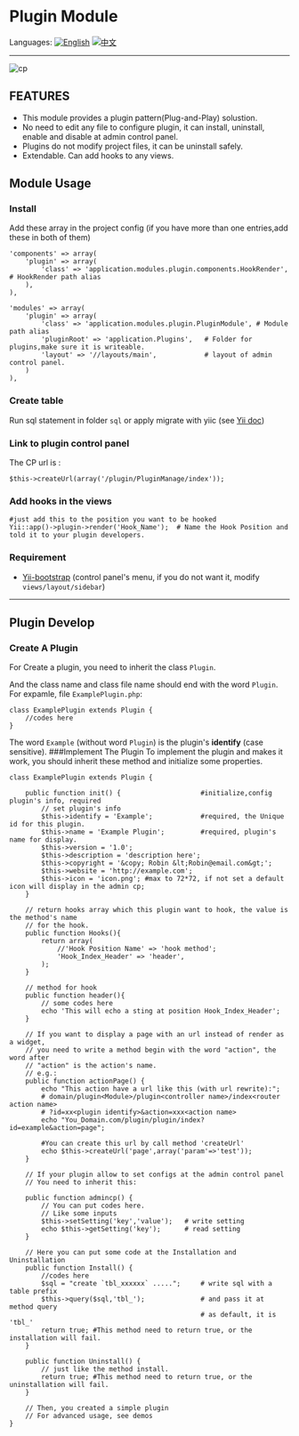 # Plugin Module

Languages: [![English](http://geoip.flagfox.net/flags/US.png)](#) [![中文](http://geoip.flagfox.net/flags/CN.png)](https://github.com/health901/Yii-Plugin/blob/master/README_cn.md)

---
![cp](http://i.minus.com/ibnW5OhPBsUboA.jpg)
## FEATURES
* This module provides a plugin pattern(Plug-and-Play) solustion.
* No need to edit any file to configure plugin, it can install, uninstall, enable and disable at admin control panel.
* Plugins do not modify project files, it can be uninstall safely.
* Extendable. Can add hooks to any views.

## Module Usage

### Install
Add these array in the project config (if you have more than one entries,add these in both of them)
    
    'components' => array(
        'plugin' => array(
            'class' => 'application.modules.plugin.components.HookRender', # HookRender path alias
        ),
    ),
    
    'modules' => array(
        'plugin' => array(
            'class' => 'application.modules.plugin.PluginModule', # Module path alias
            'pluginRoot' => 'application.Plugins',   # Folder for plugins,make sure it is writeable.
            'layout' => '//layouts/main',            # layout of admin control panel.
        )
    ),

### Create table
Run sql statement in folder `sql` or apply migrate with yiic (see [Yii doc](http://www.yiiframework.com/doc/guide/1.1/en/database.migration#applying-migrations))

### Link to plugin control panel
The CP url is :
    
    $this->createUrl(array('/plugin/PluginManage/index'));

### Add hooks in the views

    #just add this to the position you want to be hooked
    Yii::app()->plugin->render('Hook_Name');  # Name the Hook Position and told it to your plugin developers. 

### Requirement
* [Yii-bootstrap](http://www.cniska.net/yii-bootstrap/) (control panel's menu, if you do not want it, modify `views/layout/sidebar`)

---

## Plugin Develop

### Create A Plugin
For Create a plugin, you need to inherit the class `Plugin`.

And the class name and class file name should end with the word `Plugin`.
For expamle, file `ExamplePlugin.php`:
    
    class ExamplePlugin extends Plugin {
        //codes here
    }
The word `Example` (without word `Plugin`) is the plugin's __identify__ (case sensitive).
###Implement The Plugin
To implement the plugin and makes it work, you should inherit these method and initialize some properties.

    class ExamplePlugin extends Plugin {
        
        public function init() {                    #initialize,config plugin's info, required
            // set plugin's info
            $this->identify = 'Example';            #required, the Unique id for this plugin.
            $this->name = 'Example Plugin';         #required, plugin's name for display.
            $this->version = '1.0';
            $this->description = 'description here';
            $this->copyright = '&copy; Robin &lt;Robin@email.com&gt;';
            $this->website = 'http://example.com';   
            $this->icon = 'icon.png'; #max to 72*72, if not set a default icon will display in the admin cp;
        }
        
        // return hooks array which this plugin want to hook, the value is the method's name
        // for the hook.
        public function Hooks(){
            return array(
                //'Hook Position Name' => 'hook method';
                'Hook_Index_Header' => 'header',
            );
        }
        
        // method for hook
        public function header(){
            // some codes here
            echo 'This will echo a sting at position Hook_Index_Header';
        }
        
        // If you want to display a page with an url instead of render as a widget,
        // you need to write a method begin with the word "action", the word after 
        // "action" is the action's name.
        // e.g.:
        public function actionPage() {
            echo "This action have a url like this (with url rewrite):";
            # domain/plugin<Module>/plugin<controller name>/index<router action name>
            # ?id=xx<plugin identify>&action=xxx<action name>
            echo "You_Domain.com/plugin/plugin/index?id=example&action=page";

            #You can create this url by call method 'createUrl'
            echo $this->createUrl('page',array('param'=>'test'));
        }
        
        // If your plugin allow to set configs at the admin control panel
        // You need to inherit this:
        
        public function admincp() {
            // You can put codes here.
            // Like some inputs
            $this->setSetting('key','value');   # write setting
            echo $this->getSetting('key');      # read setting
        }
        
        // Here you can put some code at the Installation and Uninstallation
        public function Install() {
            //codes here
            $sql = "create `tbl_xxxxxx` .....";     # write sql with a table prefix 
            $this->query($sql,'tbl_');              # and pass it at method query
                                                    # as default, it is 'tbl_'
            return true; #This method need to return true, or the installation will fail.
        }
        
        public function Uninstall() {
            // just like the method install.
            return true; #This method need to return true, or the uninstallation will fail.
        }
        
        // Then, you created a simple plugin
        // For advanced usage, see demos
    }